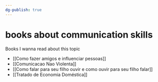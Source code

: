 ```yaml
---
dg-publish: true
---
```

# books about communication skills

Books I wanna read about this topic

- [[Como fazer amigos e influenciar pessoas]]
- [[Comunicacao Nao Violenta]]
- [[Como falar para seu filho ouvir e como ouvir para seu filho falar]]
- [[Tratado de Economia Doméstica]]

